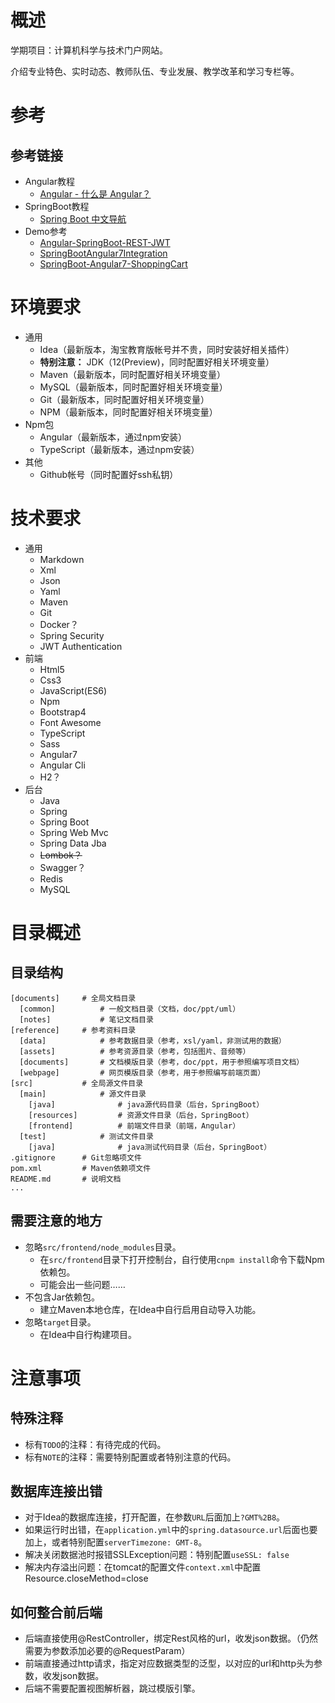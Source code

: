 # 概述

学期项目：计算机科学与技术门户网站。

介绍专业特色、实时动态、教师队伍、专业发展、教学改革和学习专栏等。

# 参考

## 参考链接

* Angular教程
	* [Angular - 什么是 Angular？](https://www.angular.cn/docs)
* SpringBoot教程
	* [Spring Boot 中文导航](http://springboot.fun/)
* Demo参考
	* [Angular-SpringBoot-REST-JWT](https://github.com/mrin9/Angular-SpringBoot-REST-JWT)
	* [SpringBootAngular7Integration](https://github.com/SKrudra/SpringBootAngular7Integration)
	* [SpringBoot-Angular7-ShoppingCart](https://github.com/zhulinn/SpringBoot-Angular7-ShoppingCart)

# 环境要求

* 通用
	* Idea（最新版本，淘宝教育版帐号并不贵，同时安装好相关插件）
	* **特别注意：** JDK（12(Preview)，同时配置好相关环境变量）
	* Maven（最新版本，同时配置好相关环境变量）
	* MySQL（最新版本，同时配置好相关环境变量）
	* Git（最新版本，同时配置好相关环境变量）
	* NPM（最新版本，同时配置好相关环境变量）
* Npm包
	* Angular（最新版本，通过npm安装）
	* TypeScript（最新版本，通过npm安装）
* 其他
	* Github帐号（同时配置好ssh私钥）

# 技术要求

* 通用
	* Markdown
	* Xml
	* Json
	* Yaml
	* Maven
	* Git
	* Docker？
	* Spring Security
	* JWT Authentication
* 前端
	* Html5
	* Css3
	* JavaScript(ES6)
	* Npm
	* Bootstrap4
	* Font Awesome
	* TypeScript
	* Sass
	* Angular7
	* Angular Cli
	* H2？
* 后台
	* Java
	* Spring
	* Spring Boot
	* Spring Web Mvc
	* Spring Data Jba
	* ~~Lombok？~~
	* Swagger？
	* Redis
	* MySQL
	
# 目录概述

## 目录结构

```文档
[documents]     # 全局文档目录
  [common]          # 一般文档目录（文档，doc/ppt/uml）
  [notes]           # 笔记文档目录
[reference]     # 参考资料目录
  [data]            # 参考数据目录（参考，xsl/yaml，非测试用的数据）
  [assets]          # 参考资源目录（参考，包括图片、音频等）
  [documents]       # 文档模版目录（参考，doc/ppt，用于参照编写项目文档）
  [webpage]         # 网页模版目录（参考，用于参照编写前端页面）
[src]           # 全局源文件目录
  [main]            # 源文件目录
    [java]              # java源代码目录（后台，SpringBoot）
    [resources]         # 资源文件目录（后台，SpringBoot）
    [frontend]          # 前端文件目录（前端，Angular）
  [test]            # 测试文件目录
    [java]              # java测试代码目录（后台，SpringBoot）
.gitignore      # Git忽略项文件
pom.xml         # Maven依赖项文件
README.md       # 说明文档
...
```

## 需要注意的地方

* 忽略`src/frontend/node_modules`目录。
    * 在`src/frontend`目录下打开控制台，自行使用`cnpm install`命令下载Npm依赖包。
    * 可能会出一些问题……
* 不包含Jar依赖包。
    * 建立Maven本地仓库，在Idea中自行启用自动导入功能。
* 忽略`target`目录。
    * 在Idea中自行构建项目。

# 注意事项

## 特殊注释

* 标有`TODO`的注释：有待完成的代码。
* 标有`NOTE`的注释：需要特别配置或者特别注意的代码。

## 数据库连接出错

* 对于Idea的数据库连接，打开配置，在参数`URL`后面加上`?GMT%2B8`。
* 如果运行时出错，在`application.yml`中的`spring.datasource.url`后面也要加上，或者特别配置`serverTimezone: GMT-8`。
* 解决关闭数据池时报错SSLException问题：特别配置`useSSL: false`
* 解决内存溢出问题：在tomcat的配置文件`context.xml`中配置Resource.closeMethod=close

## 如何整合前后端

* 后端直接使用@RestController，绑定Rest风格的url，收发json数据。（仍然需要为参数添加必要的@RequestParam）
* 前端直接通过http请求，指定对应数据类型的泛型，以对应的url和http头为参数，收发json数据。
* 后端不需要配置视图解析器，跳过模版引擎。
